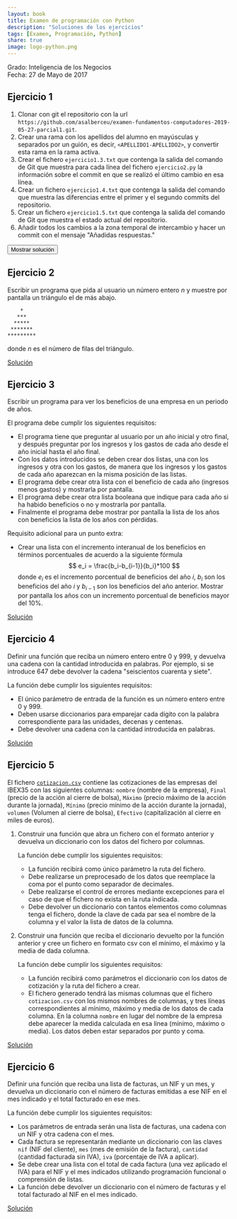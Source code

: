 ```yaml
---
layout: book
title: Examen de programación con Python
description: "Soluciones de los ejercicios"
tags: [Examen, Programación, Python]
share: true
image: logo-python.png
---
```


Grado: Inteligencia de los Negocios  
Fecha: 27 de Mayo de 2017

## Ejercicio 1

1. Clonar con git el repositorio con la url `https://github.com/asalberceu/examen-fundamentos-computadores-2019-05-27-parcial1.git`.
2. Crear una rama con los apellidos del alumno en mayúsculas y separados por un guión, es decir, `<APELLIDO1-APELLIDO2>`, y convertir esta rama en la rama activa.
3. Crear el fichero `ejercicio1.3.txt` que contenga la salida del comando de Git que muestra para cada línea del fichero `ejercicio2.py` la información sobre el commit en que se realizó el último cambio en esa línea.
4. Crear un fichero `ejercicio1.4.txt` que contenga la salida del comando que muestra las diferencias entre el primer y el segundo commits del repositorio.
5. Crear un fichero `ejercicio1.5.txt` que contenga la salida del comando de Git que muestra el estado actual del repositorio.
6. Añadir todos los cambios a la zona temporal de intercambio y hacer un commit con el mensaje "Añadidas respuestas."

<div><button class="solution">Mostrar solución</button></div>
<div id="solution" style="display: none">
<pre class="highlight"><code>&gt; git clone https://github.com/asalberceu/examen-fundamentos-computadores-2019-05-27-parcial1.git
&gt; cd examen-fundamentos-computadores-2019-05-27-parcial1.git
&gt; git checkout -b SANCHEZ-ALBERCA
&gt; git annotate ejercicio2.py > ejercicio1.3.txt
&gt; git diff afce5 b4a76 > ejercicio1.4.txt
&gt; git status > ejercicio1.5.txt
&gt; git add . 
&gt; git commit -m "Añadida respuestas."
</code></pre>
</div>

## Ejercicio 2
Escribir un programa que pida al usuario un número entero $n$ y muestre por pantalla un triángulo el de más abajo.

```
    * 
   ***
  *****
 *******
*********
```

donde $n$ es el número de filas del triángulo.

<a href="https://repl.it/@asalber/examen-2019-05-27-ejercicio-2" class="btn btn-info">Solución</a>

## Ejercicio 3
Escribir un programa para ver los beneficios de una empresa en un periodo de años.

El programa debe cumplir los siguientes requisitos:

- El programa tiene que preguntar al usuario por un año inicial y otro final, y después preguntar por los ingresos y los gastos de cada año desde el año inicial hasta el año final.
- Con los datos introducidos se deben crear dos listas, una con los ingresos y otra con los gastos, de manera que los ingresos y los gastos de cada año aparezcan en la misma posición de las listas.
- El programa debe crear otra lista con el beneficio de cada año (ingresos menos gastos) y mostrarla por pantalla.
- El programa debe crear otra lista booleana que indique para cada año si ha habido beneficios o no y mostrarla por pantalla.
- Finalmente el programa debe mostrar por pantalla la lista de los años con beneficios la lista de los años con pérdidas.

Requisito adicional para un punto extra:

- Crear una lista con el incremento interanual de los beneficios en términos porcentuales de acuerdo a la siguiente fórmula
$$
e_i = \frac{b_i-b_{i-1}}{b_i}*100
$$
donde $e_i$ es el incremento porcentual de beneficios del año $i$, $b_i$ son los beneficios del año $i$ y $b_{i-1}$ son los beneficios del año anterior.
Mostrar por pantalla los años con un incremento porcentual de beneficios mayor del 10%.

<a href="https://repl.it/@asalber/examen-2019-05-27-ejercicio-3" class="btn btn-info">Solución</a>

## Ejercicio 4
Definir una función que reciba un número entero entre 0 y 999, y devuelva una cadena con la cantidad introducida en palabras. Por ejemplo, si se introduce 647 debe devolver la cadena "seiscientos cuarenta y siete".

La función debe cumplir los siguientes requisitos:

- El único parámetro de entrada de la función es un número entero entre 0 y 999.
- Deben usarse diccionarios para emparejar cada dígito con la palabra correspondiente para las unidades, decenas y centenas.
- Debe devolver una cadena con la cantidad introducida en palabras.

<a href="https://repl.it/@asalber/examen-2019-05-27-ejercicio-4" class="btn btn-info">Solución</a>

## Ejercicio 5
El fichero [`cotizacion.csv`](cotizacion.csv) contiene las cotizaciones de las empresas del IBEX35 con las siguientes columnas: `nombre` (nombre de la empresa), `Final` (precio de la acción al cierre de bolsa), `Máximo` (precio máximo de la acción durante la jornada), `Mínimo` (precio mínimo de la acción durante la jornada), `volumen` (Volumen al cierre de bolsa), `Efectivo` (capitalización al cierre en miles de euros).

1. Construir una función que abra un fichero con el formato anterior y devuelva un diccionario con los datos del fichero por columnas.

    La función debe cumplir los siguientes requisitos:

    - La función recibirá como único parámetro la ruta del fichero.
    - Debe realizarse un preprocesado de los datos que reemplace la coma por el punto como separador de decimales.
    - Debe realizarse el control de errores mediante excepciones para el caso de que el fichero no exista en la ruta indicada.
    - Debe devolver un diccionario con tantos elementos como columnas tenga el fichero, donde la clave de cada par sea el nombre de la columna y el valor la lista de datos de la columna.

2. Construir una función que reciba el diccionario devuelto por la función anterior y cree un fichero en formato csv con el mínimo, el máximo y la media de dada columna.

    La función debe cumplir los siguientes requisitos:

    - La función recibirá como parámetros el diccionario con los datos de cotización y la ruta del fichero a crear.
    - El fichero generado tendrá las mismas columnas que el fichero `cotizacion.csv` con los mismos nombres de columnas, y tres líneas correspondientes al mínimo, máximo y media de los datos de cada columna. En la columna `nombre` en lugar del nombre de la empresa debe aparecer la medida calculada en esa línea (mínimo, máximo o media). Los datos deben estar separados por punto y coma.

<a href="https://repl.it/@asalber/examen-2019-05-27-ejercicio-5" class="btn btn-info">Solución</a>

## Ejercicio 6
Definir una función que reciba una lista de facturas, un NIF y un mes, y devuelva un diccionario con el número de facturas emitidas a ese NIF en el mes indicado y el total facturado en ese mes.

La función debe cumplir los siguientes requisitos:

- Los parámetros de entrada serán una lista de facturas, una cadena con un NIF y otra cadena con el mes.
- Cada factura se representarán mediante un diccionario con las claves `nif` (NIF del cliente), `mes` (mes de emisión de la factura), `cantidad` (cantidad facturada sin IVA), `iva` (porcentaje de IVA a aplicar).
- Se debe crear una lista con el total de cada factura (una vez aplicado el IVA) para el NIF y el mes indicados utilizando programación funcional o comprensión de listas.
- La función debe devolver un diccionario con el número de facturas y el total facturado al NIF en el mes indicado.

<a href="https://repl.it/@asalber/examen-2019-05-27-ejercicio-6" class="btn btn-info">Solución</a>